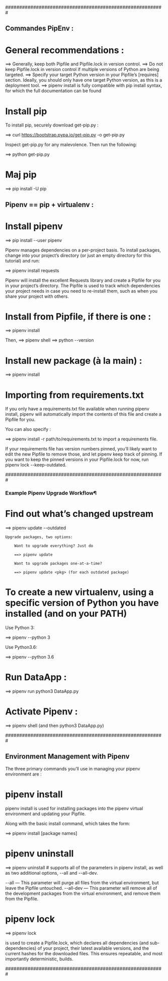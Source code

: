 
#########################################################

## Commandes PipEnv :

# General recommendations :

==> Generally, keep both Pipfile and Pipfile.lock in version control.
==> Do not keep Pipfile.lock in version control if multiple versions of Python are being targeted.
==> Specify your target Python version in your Pipfile’s [requires] section. Ideally, you should only have one target Python version, as this is a deployment tool.
==> pipenv install is fully compatible with pip install syntax, for which the full documentation can be found

# Install pip

To install pip, securely download get-pip.py :

==> curl https://bootstrap.pypa.io/get-pip.py -o get-pip.py

Inspect get-pip.py for any malevolence. Then run the following:

==> python get-pip.py

# Maj pip

==> pip install -U pip

## Pipenv == pip + virtualenv :

# Install pipenv

==> pip install --user pipenv

Pipenv manages dependencies on a per-project basis. To install packages, change into your project’s directory (or just an empty directory for this tutorial) and run:

==> pipenv install requests

Pipenv will install the excellent Requests library and create a Pipfile for you in your project’s directory. The Pipfile is used to track which dependencies your project needs in case you need to re-install them, such as when you share your project with others.

# Install from Pipfile, if there is one :

==> pipenv install

Then,
==> pipenv shell
==> python --version

# Install new package (à la main) :

==> pipenv install <package>

# Importing from requirements.txt

If you only have a requirements.txt file available when running pipenv install, pipenv will automatically import the contents of this file and create a Pipfile for you.

You can also specify :

==> pipenv install -r path/to/requirements.txt to import a requirements file.

If your requirements file has version numbers pinned, you’ll likely want to edit the new Pipfile to remove those, and let pipenv keep track of pinning. If you want to keep the pinned versions in your Pipfile.lock for now, run pipenv lock --keep-outdated.

#########################################################

### Example Pipenv Upgrade Workflow¶

# Find out what’s changed upstream 

==> pipenv update --outdated

	Upgrade packages, two options:

		Want to upgrade everything? Just do

		==> pipenv update
	
		Want to upgrade packages one-at-a-time? 

		==> pipenv update <pkg> (for each outdated package)

# To create a new virtualenv, using a specific version of Python you have installed (and on your PATH)

Use Python 3:

==> pipenv --python 3

Use Python3.6:

==> pipenv --python 3.6

# Run DataApp :

==> pipenv run python3 DataApp.py

# Activate Pipenv :

==> pipenv shell (and then python3 DataApp.py)

#########################################################

## Environment Management with Pipenv

The three primary commands you’ll use in managing your pipenv environment are :

# pipenv install

pipenv install is used for installing packages into the pipenv virtual environment and updating your Pipfile.

Along with the basic install command, which takes the form:

==> pipenv install [package names]

# pipenv uninstall

==> pipenv uninstall 	# supports all of the parameters in pipenv install, as well as two additional options, --all and --all-dev.

--all — This parameter will purge all files from the virtual environment, but leave the Pipfile untouched.
--all-dev — This parameter will remove all of the development packages from the virtual environment, and remove them from the Pipfile.

# pipenv lock

==> pipenv lock 

is used to create a Pipfile.lock, which declares all dependencies (and sub-dependencies) of your project, their latest available versions, and the current hashes for the downloaded files. This ensures repeatable, and most importantly deterministic, builds.

#########################################################

